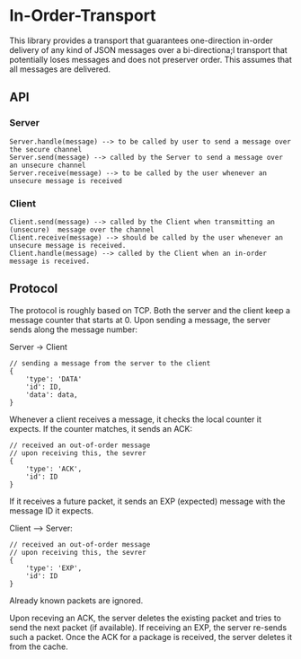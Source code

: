 # In-Order-Transport

This library provides a transport that guarantees one-direction in-order delivery of any kind of JSON messages over a bi-directiona;l transport that potentially loses messages and does not preserver order. This assumes that all messages are delivered. 

## API

### Server

```
Server.handle(message) --> to be called by user to send a message over the secure channel
Server.send(message) --> called by the Server to send a message over an unsecure channel 
Server.receive(message) --> to be called by the user whenever an unsecure message is received
```

### Client

```
Client.send(message) --> called by the Client when transmitting an (unsecure)  message over the channel
Client.receive(message) --> should be called by the user whenever an unsecure message is received. 
Client.handle(message) --> called by the Client when an in-order message is received. 
```

## Protocol

The protocol is roughly based on TCP. 
Both the server and the client keep a message counter that starts at 0. 
Upon sending a message, the server sends along the message number:

Server -> Client
```
// sending a message from the server to the client
{
    'type': 'DATA'
    'id': ID, 
    'data': data, 
}
```

Whenever a client receives a message, it checks the local counter it expects. 
If the counter matches, it sends an ACK:

```
// received an out-of-order message
// upon receiving this, the sevrer 
{
    'type': 'ACK', 
    'id': ID
}
```

If it receives a future packet, it sends an EXP (expected) message with the message ID it expects. 

Client --> Server:

```
// received an out-of-order message
// upon receiving this, the sevrer 
{
    'type': 'EXP', 
    'id': ID
}
```

Already known packets are ignored. 

Upon receving an ACK, the server deletes the existing packet and tries to send the next packet (if available). 
If receiving an EXP, the server re-sends such a packet. 
Once the ACK for a package is received, the server deletes it from the cache. 